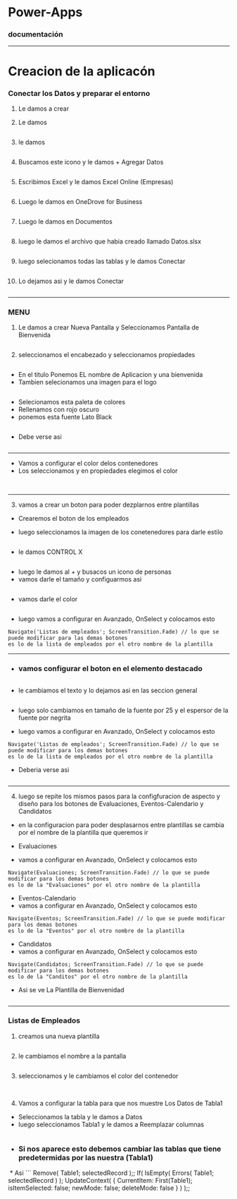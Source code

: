 # Power-Apps
### documentación
---

# Creacion de la aplicacón 

### Conectar los Datos y preparar el entorno

1. Le damos a crear
   
2. Le damos

<img src="paso3.png" alt="">

3. le damos 

<img src="paso4png.png" alt="">

4. Buscamos este icono y le damos + Agregar Datos

<img src="paso5.png" alt="">

5. Escribimos Excel y  le damos Excel Online (Empresas)

<img src="paso6.png" alt="">

6. Luego le damos en OneDrove for Business
   
<img src="paso7.png" alt="">

7. Luego le damos en Documentos
   
<img src="paso8.png" alt="">

8. luego le damos el archivo que habia creado llamado Datos.slsx

<img src="paso9.png" alt="">

9. luego selecionamos todas las tablas y le damos Conectar

<img src="paso10.png" alt="">
 
10. Lo dejamos asi y le damos Conectar
    
<img src="paso11.png" alt="">

---

### MENU


1. Le damos a crear Nueva Pantalla y Seleccionamos Pantalla de Bienvenida

<img src="paso12.png" alt="">

2. seleccionamos el encabezado y seleccionamos propiedades 

<img src="propiedades.png" alt="">

* En el titulo Ponemos EL nombre de Aplicacion y una bienvenida
* Tambien selecionamos una imagen para el logo

<img src="confi.png" alt="">

* Selecionamos esta paleta de colores
* Rellenamos con rojo oscuro
* ponemos esta fuente Lato Black
  
<img src="config.png" alt="">

* Debe verse asi

<img src="Header.png" alt="">

---

* Vamos a configurar el color delos contenedores
* Los seleccionamos y en propiedades elegimos el color
  
<img src="sele.png" alt="">

<img src="select.png" alt="">

<img src="sele_color.png" alt="">

---

3. vamos a crear un boton para poder dezplarnos entre plantillas

* Crearemos el boton de los empleados
 
* luego seleccionamos la imagen de los conetenedores para darle estilo 

<img src="im.png" alt="">

* le damos CONTROL X

<img src="mas.png" alt="">

* luego le damos al + y busacos un icono de personas
* vamos darle el tamaño y configuarmos asi

<img src="Tamaño.png" alt="">

* vamos darle el color
  
  <img src="col.png" alt=""> 
  
* luego vamos a configurar en Avanzado, OnSelect y colocamos esto

```
Navigate('Listas de empleados'; ScreenTransition.Fade) // lo que se puede modificar para las demas botones
es lo de la lista de empleados por el otro nombre de la plantilla
```
--- 
* ### vamos configurar el  boton en el elemento destacado

<img src="abajo.png" alt="">

* le cambiamos el texto y lo dejamos asi en las seccion general

  <img src="boton.png" alt="">
  
* luego solo cambiamos en tamaño de la fuente por 25 y el espersor de la fuente por negrita
* luego vamos a configurar en Avanzado, OnSelect y colocamos esto

```
Navigate('Listas de empleados'; ScreenTransition.Fade) // lo que se puede modificar para los demas botones
es lo de la lista de empleados por el otro nombre de la plantilla
```

* Deberia verse asi

<img src="personas.png" alt="">


---

4. luego se repite los mismos pasos para la configfuracion de aspecto y diseño para los botones de Evaluaciones, Eventos-Calendario y Candidatos

* en la configuracion para poder desplasarnos entre plantillas se cambia por el nombre de la plantilla que queremos ir

* Evaluaciones
* vamos a configurar en Avanzado, OnSelect y colocamos esto

```
Navigate(Evaluaciones; ScreenTransition.Fade) // lo que se puede modificar para los demas botones
es lo de la "Evaluaciones" por el otro nombre de la plantilla
```

* Eventos-Calendario
* vamos a configurar en Avanzado, OnSelect y colocamos esto

```
Navigate(Eventos; ScreenTransition.Fade) // lo que se puede modificar para los demas botones
es lo de la "Eventos" por el otro nombre de la plantilla
```

* Candidatos
* vamos a configurar en Avanzado, OnSelect y colocamos esto

```
Navigate(Candidatos; ScreenTransition.Fade) // lo que se puede modificar para los demas botones
es lo de la "Canditos" por el otro nombre de la plantilla
```

* Asi se ve La Plantilla de Bienvenidad

<img src="menu.png" alt="">

---

### Listas de Empleados

1. creamos una nueva plantilla

<img src="plan.png" alt="">

2. le cambiamos el nombre a la pantalla
   
<img src="pantalla1.png" alt="">

3. seleccionamos y le cambiamos el color del contenedor

<img src="select.png" alt="">

<img src="sele_color.png" alt="">

4. Vamos a configurar la tabla para que nos muestre Los Datos de Tabla1
   
* Seleccionamos la tabla y le damos a  Datos
* luego seleccionamos Tabla1 y le damos a Reemplazar columnas
  
<img src="Tabla1.png" alt="">

* ### Si nos aparece esto debemos cambiar las tablas que tiene predetermidas por las nuestra (Tabla1)

<img src="amarillo.png" alt="">
* Asi
```
Remove(
    Table1;
    selectedRecord
);;
If(
    IsEmpty(
        Errors(
            Table1;
            selectedRecord
        )
    );
    UpdateContext(
        {
            CurrentItem: First(Table1);
            isItemSelected: false;
            newMode: false;
            deleteMode: false
        }
    )
);;

```
